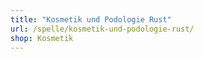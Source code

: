 ```yaml
---
title: "Kosmetik und Podologie Rust"
url: /spelle/kosmetik-und-podologie-rust/
shop: Kosmetik
---
```

